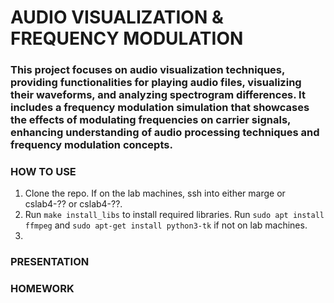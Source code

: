 # AUDIO VISUALIZATION & FREQUENCY MODULATION

### This project focuses on audio visualization techniques, providing functionalities for playing audio files, visualizing their waveforms, and analyzing spectrogram differences. It includes a frequency modulation simulation that showcases the effects of modulating frequencies on carrier signals, enhancing understanding of audio processing techniques and frequency modulation concepts.

### HOW TO USE
1. Clone the repo. If on the lab machines, ssh into either marge or cslab4-?? or cslab4-??. 
2. Run ```make install_libs``` to install required libraries. Run  ```sudo apt install ffmpeg``` and ```sudo apt-get install python3-tk``` if not on lab machines.
3. 

### PRESENTATION

### HOMEWORK

